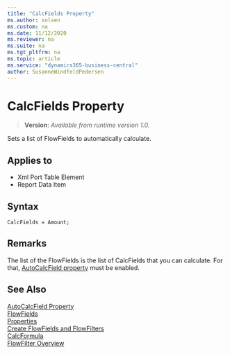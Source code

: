 ```yaml
---
title: "CalcFields Property"
ms.author: solsen
ms.custom: na
ms.date: 11/12/2020
ms.reviewer: na
ms.suite: na
ms.tgt_pltfrm: na
ms.topic: article
ms.service: "dynamics365-business-central"
author: SusanneWindfeldPedersen
---
```

[//]: # (START>DO_NOT_EDIT)
[//]: # (IMPORTANT:Do not edit any of the content between here and the END>DO_NOT_EDIT.)
[//]: # (Any modifications should be made in the .xml files in the ModernDev repo.)
# CalcFields Property
> **Version**: _Available from runtime version 1.0._

Sets a list of FlowFields to automatically calculate.

## Applies to
-   Xml Port Table Element
-   Report Data Item

[//]: # (IMPORTANT: END>DO_NOT_EDIT)
## Syntax
```AL
CalcFields = Amount;
```

## Remarks  
The list of the FlowFields is the list of CalcFields that you can calculate. For that, [AutoCalcField property](devenv-autocalcfield-property.md) must be enabled. 
<!--
Notes from meeting: 
The list of FlowFields, what you describe here is just a list of fields that are CalcFields that you want to have calculated if you have [AutoCalcField property](devenv-autocalcfield-property.md) enabled. 
--> 
  
## See Also  
[AutoCalcField Property](devenv-autocalcfield-property.md)   
[FlowFields](../devenv-flowfields.md)   
[Properties](devenv-properties.md)  
[Create FlowFields and FlowFilters](../devenv-creating-flowfields-and-flowfilters.md)   
[CalcFormula](devenv-calcformula-property.md)  
[FlowFilter Overview](../devenv-flowfilter-overview.md)  